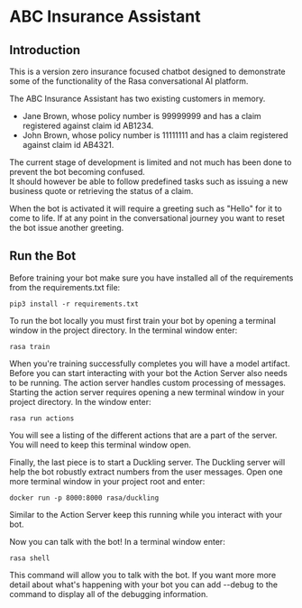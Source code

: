 # ABC Insurance Assistant

## Introduction
This is a version zero insurance focused chatbot designed to demonstrate some of the functionality of the Rasa 
conversational AI platform.

The ABC Insurance Assistant has two existing customers in memory. 
* Jane Brown, whose policy number is 99999999 and has a claim registered against claim id AB1234.
* John Brown, whose policy number is 11111111 and has a claim registered against claim id AB4321.

The current stage of development is limited and not much has been done to prevent the bot becoming confused.  
It should however be able to follow predefined tasks such as issuing a new business quote or retrieving the status of a claim.

When the bot is activated it will require a greeting such as "Hello" for it to come to life.  If at any point 
in the conversational journey you want to reset the bot issue another greeting.

## Run the Bot
Before training your bot make sure you have installed all of the requirements from the requirements.txt file:

```
pip3 install -r requirements.txt
```
To run the bot locally you must first train your bot by opening a terminal window in the project directory. In the terminal window enter:

```
rasa train
```
When you're training successfully completes you will have a model artifact. Before you can start interacting with your bot the Action Server also needs to be running. The action server handles custom processing of messages. Starting the action server requires opening a new terminal window in your project directory. In the window enter:
```
rasa run actions
```
You will see a listing of the different actions that are a part of the server. You will need to keep this terminal window open.

Finally, the last piece is to start a Duckling server. The Duckling server will help the bot robustly extract numbers from the user messages. Open one more terminal window in your project root and enter:
```
docker run -p 8000:8000 rasa/duckling
```
Similar to the Action Server keep this running while you interact with your bot.

Now you can talk with the bot! In a terminal window enter:
```
rasa shell
```
This command will allow you to talk with the bot. If you want more more detail about what's happening with your bot you can add --debug to the command to display all of the debugging information.







